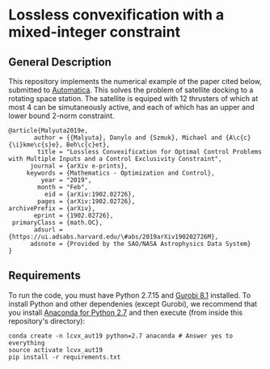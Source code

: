 # Lossless convexification with a mixed-integer constraint

## General Description

This repository implements the numerical example of the paper cited below,
submitted to [Automatica](https://www.journals.elsevier.com/automatica/). This
solves the problem of satellite docking to a rotating space station. The
satellite is equiped with 12 thrusters of which at most 4 can be simutaneously
active, and each of which has an upper and lower bound 2-norm constraint.

``` 
@article{Malyuta2019e,
       author = {{Malyuta}, Danylo and {Szmuk}, Michael and {A\c{c}{\i}kme\c{s}e}, Beh\c{c}et},
        title = "Lossless Convexification for Optimal Control Problems with Multiple Inputs and a Control Exclusivity Constraint",
      journal = {arXiv e-prints},
     keywords = {Mathematics - Optimization and Control},
         year = "2019",
        month = "Feb",
          eid = {arXiv:1902.02726},
        pages = {arXiv:1902.02726},
archivePrefix = {arXiv},
       eprint = {1902.02726},
 primaryClass = {math.OC},
       adsurl = {https://ui.adsabs.harvard.edu/\#abs/2019arXiv190202726M},
      adsnote = {Provided by the SAO/NASA Astrophysics Data System}
}
```

## Requirements

To run the code, you must have Python 2.7.15 and [Gurobi
8.1](http://www.gurobi.com/downloads/download-center) installed. To install
Python and other dependenies (except Gurobi), we recommend that you install
[Anaconda for Python 2.7](https://www.anaconda.com/distribution/) and then
execute (from inside this repository's directory):

```
conda create -n lcvx_aut19 python=2.7 anaconda # Answer yes to everything
source activate lcvx_aut19
pip install -r requirements.txt
```

